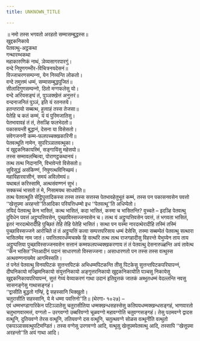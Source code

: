 ```yaml
---
title: UNKNOWN_TITLE

---
```

॥ नमो तस्स भगवतो अरहतो सम्मासम्बुद्धस्स॥  
खुद्दकनिकाये  
पेतवत्थु-अट्ठकथा  
गन्थारम्भकथा  
महाकारुणिकं नाथं, ञेय्यसागरपारगुं।  
वन्दे निपुणगम्भीर-विचित्रनयदेसनं॥  
विज्‍जाचरणसम्पन्‍ना, येन निय्यन्ति लोकतो।  
वन्दे तमुत्तमं धम्मं, सम्मासम्बुद्धपूजितं॥  
सीलादिगुणसम्पन्‍नो, ठितो मग्गफलेसु यो।  
वन्दे अरियसङ्घं तं, पुञ्‍ञक्खेत्तं अनुत्तरं॥  
वन्दनाजनितं पुञ्‍ञं, इति यं रतनत्तये।  
हतन्तरायो सब्बत्थ, हुत्वाहं तस्स तेजसा॥  
पेतेहि च कतं कम्मं, यं यं पुरिमजातिसु।  
पेतभावावहं तं तं, तेसञ्हि फलभेदतो॥  
पकासयन्ती बुद्धानं, देसना या विसेसतो।  
संवेगजननी कम्म-फलपच्‍चक्खकारिनी॥  
पेतवत्थूति नामेन, सुपरिञ्‍ञातवत्थुका।  
यं खुद्दकनिकायस्मिं, सङ्गायिंसु महेसयो॥  
तस्स सम्मावलम्बित्वा, पोराणट्ठकथानयं।  
तत्थ तत्थ निदानानि, विभावेन्तो विसेसतो॥  
सुविसुद्धं असंकिण्णं, निपुणत्थविनिच्छयं।  
महाविहारवासीनं, समयं अविलोमयं॥  
यथाबलं करिस्सामि, अत्थसंवण्णनं सुभं।  
सक्‍कच्‍चं भासतो तं मे, निसामयथ साधवोति॥  
तत्थ पेतवत्थूति सेट्ठिपुत्तादिकस्स तस्स तस्स सत्तस्स पेतभावहेतुभूतं कम्मं, तस्स पन पकासनवसेन पवत्तो ‘‘खेत्तूपमा अरहन्तो’’तिआदिका परियत्तिधम्मो इध ‘‘पेतवत्थू’’ति अधिप्पेतो।  
तयिदं पेतवत्थु केन भासितं, कत्थ भासितं, कदा भासितं, कस्मा च भासितन्ति? वुच्‍चते – इदञ्हि पेतवत्थु दुविधेन पवत्तं अट्ठुप्पत्तिवसेन, पुच्छाविस्सज्‍जनवसेन च। तत्थ यं अट्ठुप्पत्तिवसेन पवत्तं, तं भगवता भासितं, इतरं नारदत्थेरादीहि पुच्छितं तेहि तेहि पेतेहि भासितं। सत्था पन यस्मा नारदत्थेरादीहि तस्मिं तस्मिं पुच्छाविस्सज्‍जने आरोचिते तं तं अट्ठुप्पत्तिं कत्वा सम्पत्तपरिसाय धम्मं देसेसि, तस्मा सब्बम्पेतं पेतवत्थु सत्थारा भासितमेव नाम जातं। पवत्तितवरधम्मचक्‍के हि सत्थरि तत्थ तत्थ राजगहादीसु विहरन्ते येभुय्येन ताय ताय अट्ठुप्पत्तिया पुच्छाविस्सज्‍जनवसेन सत्तानं कम्मफलपच्‍चक्खकरणाय तं तं पेतवत्थु देसनारुळ्हन्ति अयं तावेत्थ ‘‘केन भासित’’न्तिआदीनं पदानं साधारणतो विस्सज्‍जना। असाधारणतो पन तस्स तस्स वत्थुस्स अत्थवण्णनायमेव आगमिस्सति।  
तं पनेतं पेतवत्थु विनयपिटकं सुत्तन्तपिटकं अभिधम्मपिटकन्ति तीसु पिटकेसु सुत्तन्तपिटकपरियापन्‍नं, दीघनिकायो मज्झिमनिकायो संयुत्तनिकायो अङ्गुत्तरनिकायो खुद्दकनिकायोति पञ्‍चसु निकायेसु खुद्दकनिकायपरियापन्‍नं, सुत्तं गेय्यं वेय्याकरणं गाथा उदानं इतिवुत्तकं जातकं अब्भुतधम्मं वेदल्‍लन्ति नवसु सासनङ्गेसु गाथासङ्गहं।  
‘‘द्वासीति बुद्धतो गण्हिं, द्वे सहस्सानि भिक्खुतो।  
चतुरासीति सहस्सानि, ये मे धम्मा पवत्तिनो’’ति॥ (थेरगा॰ १०२७) –  
एवं धम्मभण्डागारिकेन पटिञ्‍ञातेसु चतुरासीतिया धम्मक्खन्धसहस्सेसु कतिपयधम्मक्खन्धसङ्गहं, भाणवारतो चतुभाणवारमत्तं, वग्गतो – उरगवग्गो उब्बरिवग्गो चूळवग्गो महावग्गोति चतुवग्गसङ्गहं। तेसु पठमवग्गे द्वादस वत्थूनि, दुतियवग्गे तेरस वत्थूनि, ततियवग्गे दस वत्थूनि, चतुत्थवग्गे सोळस वत्थूनीति वत्थुतो एकपञ्‍ञासवत्थुपटिमण्डितं। तस्स वग्गेसु उरगवग्गो आदि, वत्थूसु खेत्तूपमपेतवत्थु आदि, तस्सापि ‘‘खेत्तूपमा अरहन्तो’’ति अयं गाथा आदि।  
